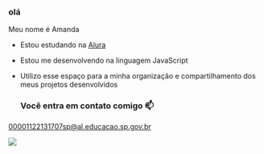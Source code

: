 ### olá

Meu nome é Amanda
- Estou estudando na [Alura](https://www.alura.com.br)
- Estou me desenvolvendo na linguagem JavaScript
- Utilizo esse espaço para a minha organização e compartilhamento dos meus projetos desenvolvidos

  ### Você entra em contato comigo 📫

00001122131707sp@al.educacao.sp.gov.br






  ![](https://media1.tenor.com/m/4ZY0D3aWyMkAAAAd/lana-del-rey-lana-del-rey-coachella.gif)
